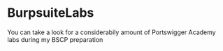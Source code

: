 # BurpsuiteLabs
You can take a look for a considerabily amount of Portswigger Academy labs during my BSCP preparation
